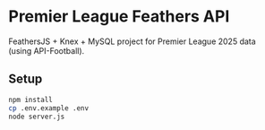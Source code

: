 # Premier League Feathers API

FeathersJS + Knex + MySQL project for Premier League 2025 data  
(using API-Football).

## Setup

```bash
npm install
cp .env.example .env
node server.js






```
